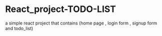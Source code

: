 # React_project-TODO-LIST
a simple react project that contains (home page , login form , signup form and todo_list)
